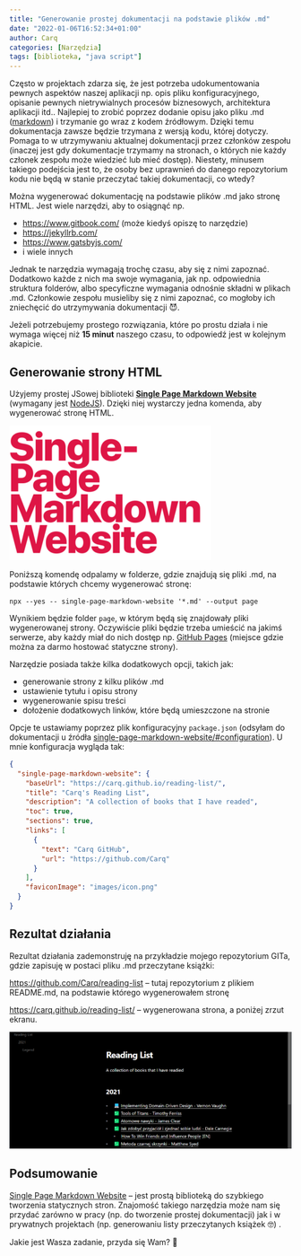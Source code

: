 ```yaml
---
title: "Generowanie prostej dokumentacji na podstawie plików .md"
date: "2022-01-06T16:52:34+01:00"
author: Carq
categories: [Narzędzia]
tags: [biblioteka, "java script"]
---
```


Często w projektach zdarza się, że jest potrzeba udokumentowania pewnych aspektów naszej aplikacji np. opis pliku konfiguracyjnego, opisanie pewnych nietrywialnych procesów biznesowych, architektura aplikacji itd.. Najlepiej to zrobić poprzez dodanie opisu jako pliku .md ([markdown](https://www.markdownguide.org/getting-started/#what-is-markdown)) i trzymanie go wraz z kodem źródłowym. Dzięki temu dokumentacja zawsze będzie trzymana z wersją kodu, której dotyczy. Pomaga to w utrzymywaniu aktualnej dokumentacji przez członków zespołu (inaczej jest gdy dokumentacje trzymamy na stronach, o których nie każdy członek zespołu może wiedzieć lub mieć dostęp). Niestety, minusem takiego podejścia jest to, że osoby bez uprawnień do danego repozytorium kodu nie będą w stanie przeczytać takiej dokumentacji, co wtedy?

Można wygenerować dokumentację na podstawie plików .md jako stronę HTML. Jest wiele narzędzi, aby to osiągnąć np.

- <https://www.gitbook.com/> (może kiedyś opiszę to narzędzie)
- <https://jekyllrb.com/>
- <https://www.gatsbyjs.com/>
- i wiele innych

Jednak te narzędzia wymagają trochę czasu, aby się z nimi zapoznać. Dodatkowo każde z nich ma swoje wymagania, jak np. odpowiednia struktura folderów, albo specyficzne wymagania odnośnie składni w plikach .md. Członkowie zespołu musieliby się z nimi zapoznać, co mogłoby ich zniechęcić do utrzymywania dokumentacji 😈.

Jeżeli potrzebujemy prostego rozwiązania, które po prostu działa i nie wymaga więcej niż **15 minut** naszego czasu, to odpowiedź jest w kolejnym akapicie.

## Generowanie strony HTML

Użyjemy prostej JSowej biblioteki **[Single Page Markdown Website](https://yuanqing.github.io/single-page-markdown-website/)** (wymagany jest [NodeJS](https://nodejs.org/)). Dzięki niej wystarczy jedna komenda, aby wygenerować stronę HTML.

![single-page markdown website](/assets/posts//generowanie_dokumentacji_01.png)

Poniższą komendę odpalamy w folderze, gdzie znajdują się pliki .md, na podstawie których chcemy wygenerować stronę:

```
npx --yes -- single-page-markdown-website '*.md' --output page
```

Wynikiem będzie folder `page`, w którym będą się znajdowały pliki wygenerowanej strony. Oczywiście pliki będzie trzeba umieścić na jakimś serwerze, aby każdy miał do nich dostęp np. [GitHub Pages](https://pages.github.com/) (miejsce gdzie można za darmo hostować statyczne strony).

Narzędzie posiada także kilka dodatkowych opcji, takich jak:

- generowanie strony z kilku plików .md
- ustawienie tytułu i opisu strony
- wygenerowanie spisu treści
- dołożenie dodatkowych linków, które będą umieszczone na stronie

Opcje te ustawiamy poprzez plik konfiguracyjny `package.json` (odsyłam do dokumentacji u źródła [single-page-markdown-website/#configuration](https://yuanqing.github.io/single-page-markdown-website/#configuration)). U mnie konfiguracja wygląda tak:

```json
{
  "single-page-markdown-website": {
    "baseUrl": "https://carq.github.io/reading-list/",
    "title": "Carq's Reading List",
    "description": "A collection of books that I have readed",
    "toc": true,
    "sections": true,
    "links": [
      {
        "text": "Carq GitHub",
        "url": "https://github.com/Carq"
      }
    ],
    "faviconImage": "images/icon.png"
  }
}
```

## Rezultat działania

Rezultat działania zademonstruję na przykładzie mojego repozytorium GITa, gdzie zapisuję w postaci pliku .md przeczytane książki:

<https://github.com/Carq/reading-list> – tutaj repozytorium z plikiem README.md, na podstawie którego wygenerowałem stronę

<https://carq.github.io/reading-list/> – wygenerowana strona, a poniżej zrzut ekranu.

![single-page markdown website](/assets/posts//generowanie_dokumentacji_02.png)

## Podsumowanie

[Single Page Markdown Website](https://yuanqing.github.io/single-page-markdown-website/) – jest prostą biblioteką do szybkiego tworzenia statycznych stron. Znajomość takiego narzędzia może nam się przydać zarówno w pracy (np. do tworzenie prostej dokumentacji) jak i w prywatnych projektach (np. generowaniu listy przeczytanych książek 🤓) .

Jakie jest Wasza zadanie, przyda się Wam? 🤔
